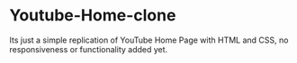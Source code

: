 # Youtube-Home-clone

Its just a simple replication of YouTube Home Page with HTML and CSS, no responsiveness or functionality added yet.
